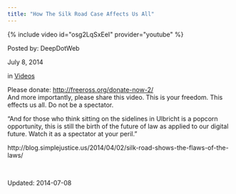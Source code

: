 ```yaml
---
title: "How The Silk Road Case Affects Us All"
---
```



{% include video id="osg2LqSxEeI" provider="youtube" %}

Posted by: DeepDotWeb

<span>July 8, 2014</span>

<span>in <a href="/category/videos/" rel="category tag">Videos</a></span>

<p>Please donate: <a class="yt-uix-redirect-link" dir="ltr" title="http://freeross.org/donate-now-2/" href="http://freeross.org/donate-now-2/" target="_blank" rel="nofollow">http://freeross.org/donate-now-2/</a><br />
    And more importantly, please share this video. This is your freedom. This effects us all. Do not be a spectator.</p>
<p>&#8220;And for those who think sitting on the sidelines in Ulbricht is a popcorn opportunity, this is still the birth of the future of law as applied to our digital future. Watch it as a spectator at your peril.&#8221;</p>
<p>http://blog.simplejustice.us/2014/04/02/silk-road-shows-the-flaws-of-the-laws/</p>
<p>&nbsp;</p>


Updated: 2014-07-08
    
